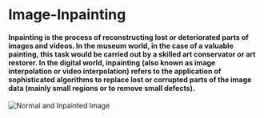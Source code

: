 # Image-Inpainting
#### Inpainting is the process of reconstructing lost or deteriorated parts of images and videos. In the museum world, in the case of a valuable painting, this task would be carried out by a skilled art conservator or art restorer. In the digital world, inpainting (also known as image interpolation or video interpolation) refers to the application of sophisticated algorithms to replace lost or corrupted parts of the image data (mainly small regions or to remove small defects).
![Normal and Inpainted Image](http://1.bp.blogspot.com/_0ZCyAOBrUtA/TAF_eB_lRuI/AAAAAAAAD4U/thRzgfl3MTM/s1600/ff_algorithm2_f.jpg "Sample Solution")
